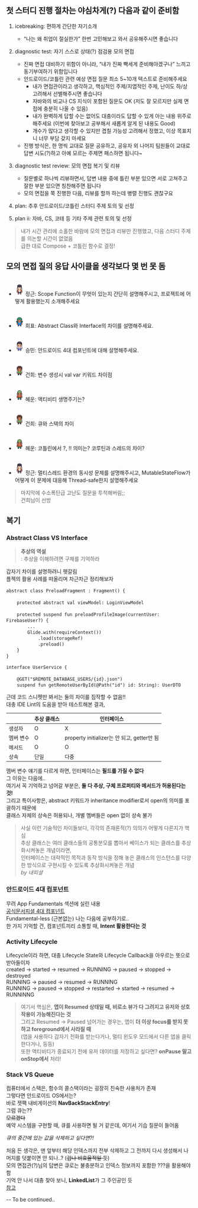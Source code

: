 ## 첫 스터디 진행 절차는 야심차게(?) 다음과 같이 준비함

1. icebreaking: 편하게 간단한 자기소개  
    - “나는 왜 취업이 절실한가” 한번 고민해보고 와서 공유해주시면 좋습니다
      
2. diagnostic test: 자기 스스로 상태(?) 점검용 모의 면접  
    - 진짜 면접 대비하기 위함이 아니라, “내가 진짜 빡세게 준비해야겠구나” 느끼고 동기부여하기 위함입니다  
    - 안드로이드/코틀린 관련 예상 면접 질문 최소 5~10개 텍스트로 준비해주세요  
        - 내가 면접관이라고 생각하고, 핵심적인 주제/지엽적인 주제, 난이도 하/상 고려해서 선별해주시면 좋습니다  
        - 자바와의 비교나 CS 지식이 포함된 질문도 OK (저도 잘 모르지만 실제 면접에 충분히 나올 수 있음)  
        - 내가 완벽하게 답할 수는 없어도 대충이라도 답할 수 있게 아는 내용 위주로 해주세요 (이번에 찾아보고 공부해서 새롭게 알게 된 내용도 Good)  
        - 개수가 많다고 생각할 수 있지만 겹칠 가능성 고려해서 정했고, 이상 목표치니 너무 부담 갖지 마세요  
    - 진행 방식은, 한 명씩 교대로 질문 공유하고, 공유자 외 나머지 팀원들이 교대로 답변 시도(?)하고 아예 모르는 주제면 패스하면 됩니다~  
      
3. diagnostic test review: 모의 면접 복기 및 리뷰  
    - 질문별로 하나씩 리뷰하면서, 답변 내용 중에 틀린 부분 있으면 서로 고쳐주고 잘한 부분 있으면 칭찬해주면 됩니다  
    - 모의 면접을 쭉 진행한 다음, 리뷰를 할까 하는데 병렬 진행도 괜찮구요  
      
4. plan:  추후 안드로이드/코틀린 스터디 주제 토의 및 선정  
   
6. plan ii: 자바, CS, 코테 등 기타 주제 관련 토의 및 선정  

> 내가 시간 관리에 소홀한 바람에 모의 면접과 리뷰만 진행했고, 다음 스터디 주제를 의논할 시간이 없었음  
> 급한 대로 Compose + 코틀린 함수로 결정!  

## 모의 면접 질의 응답 사이클을 생각보다 몇 번 못 돔

- <img src="../res/jungkeun.png" alt="jungkeun" width="24"/> 정근: Scope Function이 무엇이 있는지 간단히 설명해주시고, 프로젝트에 어떻게 활용했는지 소개해주세요  

- <img src="../res/heepyo.png" alt="heepyo" width="24"/> 희표: Abstract Class와 Interface의 차이를 설명해주세요.  

- <img src="../res/seungmin.png" alt="seungmin" width="24"/> 승민: 안드로이드 4대 컴포넌트에 대해 설명해주세요.  

- <img src="../res/gunhee.png" alt="gunhee" width="24"/> 건희: 변수 생성시 val var 키워드 차이점  

- <img src="../res/hyewoon.png" alt="hyewoon" width="24"/> 혜운: 액티비티 생명주기는?  

- <img src="../res/gunhee.png" alt="gunhee" width="24"/> 건희: 큐와 스택의 차이  

- <img src="../res/hyewoon.png" alt="hyewoon" width="24"/> 혜운: 코틀린에서 ?, !! 의미는? 코루틴과 스레드의 차이?  

- <img src="../res/jungkeun.png" alt="jungkeun" width="24"/> 정근: 멀티스레드 환경의 동시성 문제를 설명해주시고, MutableStateFlow가 어떻게 이 문제에 대응해 Thread-safe한지 설명해주세요  

> 마지막에 수소폭탄급 고난도 질문을 투척해버림;;  
> 건희님이 선방  

## 복기

### Abstract Class VS Interface

> **추상의 역설**  
> : 추상을 이해하려면 구체를 기억하라

갑자기 차이를 설명하려니 헷갈림  
플젝의 활용 사례를 떠올리며 차근차근 정리해보자  

```
abstract class PreloadFragment : Fragment() {

    protected abstract val viewModel: LoginViewModel

    protected suspend fun preloadProfileImage(currentUser: FirebaseUser?) {
        ...
        Glide.with(requireContext())
            .load(storageRef)
            .preload()
    }
}
```

```
interface UserService {

    @GET("$REMOTE_DATABASE_USERS/{id}.json")
    suspend fun getRemoteUserById(@Path("id") id: String): UserDTO
```

근데 코드 스니펫만 봐서는 둘의 차이를 짐작할 수 없음!!  
대충 IDE Lint의 도움을 받아 테스트해본 결과,  

|          | 추상 클래스 | 인터페이스 |
| -------- | -------- | ------- |
|   생성자   |    O     |    X    |
|  멤버 변수  |    O    | property initializer는 안 되고, getter만 됨 |
|   메서드   |    O    |     O   |
|    상속    |   단일   |    다중   |

멤버 변수 얘기를 다르게 하면, 인터페이스는 **필드를 가질 수 없다**  
그 이유는 다음에..  
여기서 꼭 기억하고 넘어갈 부분은, **둘 다 추상, 구체 프로퍼티와 메서드가 허용된다는 것!**  
그리고 특이사항은, abstract 키워드가 inheritance modifier로서 open의 의미를 포괄하기 때문에  
클래스 자체의 상속은 허용되나, 개별 멤버들은 open 없이 상속 불가  

> 사실 이런 기술적인 차이들보다, 각각의 존재론적(?) 의의가 어떻게 다른지가 핵심  
> 추상 클래스는 여러 클래스들의 공통분모를 뽑아서 베이스가 되는 클래스를 추상화시켜놓은 개념이라면,  
> 인터페이스는 대략적인 목적과 동작 방식을 정해 놓은 클래스의 인스턴스를 다양한 방식으로 구현시킬 수 있도록 추상화시켜놓은 개념  
> *by 내피셜*  

### 안드로이드 4대 컴포넌트

무려 App Fundamentals 섹션에 실린 내용  
[공식문서피셜 4대 컴포넌트](https://developer.android.com/guide/components/fundamentals)  
Fundamental-less (근본없는) 나는 다음에 공부하기로..  
한 가지 기억할 건, 컴포넌트끼리 소통할 때, **Intent 활용한다는 것**  

### Activity Lifecycle

Lifecycle이라 하면, 대충 Lifecycle State와 Lifecycle Callback을 아우르는 뜻으로 받아들이자  
created -> started -> resumed -> RUNNING -> paused -> stopped -> destroyed  
RUNNING -> paused -> resumed -> RUNNING  
RUNNING -> paused -> stopped -> restarted -> started -> resumed -> RUNNINNG

> 여기서 핵심은, **앱이 Resumed 상태일 때, 비로소 뷰가 다 그려지고 유저와 상호작용이 가능해진다는 것**  
> 그리고 Resumed -> Paused 넘어가는 경우는, 앱이 **더 이상 focus를 받지 못하고 foreground에서 사라질 때**  
> (앱을 사용하다 갑자기 전화를 받는다거나, 멀티 윈도우 모드에서 다른 앱을 클릭한다거나, 등등)  
> 또한 액티비티가 종료되기 전에 유저 데이터를 저장하고 싶다면?
> **onPause 말고 onStop에서** 처리!  

### Stack VS Queue

컴퓨터에서 스택은, 함수의 콜스택이라는 굉장히 친숙한 사용처가 존재  
그렇다면 안드로이드 OS에서는?  
바로 젯팩 내비게이션의 **NavBackStackEntry**!  
그럼 큐는??  
~~모르겠다~~  
예약 시스템을 구현할 때, 큐를 사용하면 될 거 같은데, 여기서 기습 질문이 들어옴  

*큐의 중간에 있는 값을 삭제하고 싶다면?!*  

처음 든 생각은, 맨 앞부터 해당 인덱스까지 전부 삭제하고 그 전까지 다시 생성해서 나머지를 덧붙이면 안 되나..? (~~겁나 비효율적일 듯~~)  
모의 면접관(?)님의 답변은 큐로는 불충분하고 인덱스 정보까지 포함한 ???을 활용해야 함  
기억 안 나서 대충 찾아 보니, **LinkedList**가 그 주인공인 듯  
[참고](https://stackoverflow.com/questions/45798281/how-to-remove-a-specific-element-from-queue-in-javanot-priority-queue)  

-- To be continued..
